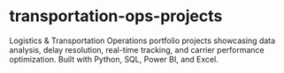 # transportation-ops-projects
Logistics &amp; Transportation Operations portfolio projects showcasing data analysis, delay resolution, real-time tracking, and carrier performance optimization. Built with Python, SQL, Power BI, and Excel.
